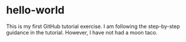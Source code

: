 # hello-world
This is my first GitHub tutorial exercise.
I am following the step-by-step guidance in the tutorial. However, I have not had a moon taco.
